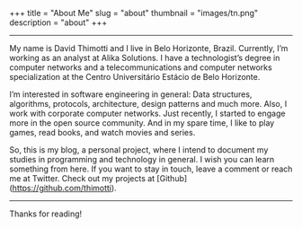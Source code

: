 +++
title = "About Me"
slug = "about"
thumbnail = "images/tn.png"
description = "about"
+++

---------------------------
My name is David Thimotti and I live in Belo Horizonte, Brazil. Currently, I’m working as an analyst at Alika Solutions. I have a technologist’s degree in computer networks and a telecommunications and computer networks specialization at the Centro Universitário Estácio de Belo Horizonte.

I’m interested in software engineering in general: Data structures, algorithms, protocols, architecture, design patterns and much more. Also, I work with corporate computer networks. Just recently, I started to engage more in the open source community. And in my spare time, I like to play games, read books, and watch movies and series.

So, this is my blog, a personal project, where I intend to document my studies in programming and technology in general. I wish you can learn something from here. If you want to stay in touch, leave a comment or reach me at Twitter. Check out my projects at [Github] (https://github.com/thimotti).

---------------------------

Thanks for reading!

